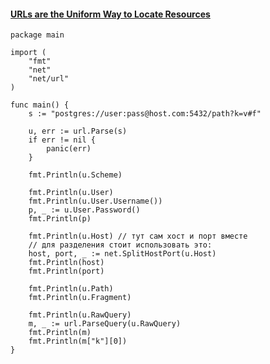 
#### [URLs are the Uniform Way to Locate Resources](https://adam.herokuapp.com/past/2010/3/30/urls_are_the_uniform_way_to_locate_resources/)

```run-go
package main

import (
	"fmt"
	"net"
	"net/url"
)

func main() {
	s := "postgres://user:pass@host.com:5432/path?k=v#f"
	
	u, err := url.Parse(s)
	if err != nil {
		panic(err)
	}
	
	fmt.Println(u.Scheme)
	
	fmt.Println(u.User)
	fmt.Println(u.User.Username())
	p, _ := u.User.Password()
	fmt.Println(p)
	
	fmt.Println(u.Host) // тут сам хост и порт вместе
	// для разделения стоит использовать это:
	host, port, _ := net.SplitHostPort(u.Host)
	fmt.Println(host)
	fmt.Println(port)
	
	fmt.Println(u.Path)
	fmt.Println(u.Fragment)
	
	fmt.Println(u.RawQuery)
	m, _ := url.ParseQuery(u.RawQuery)
	fmt.Println(m)
	fmt.Println(m["k"][0])
}
```
